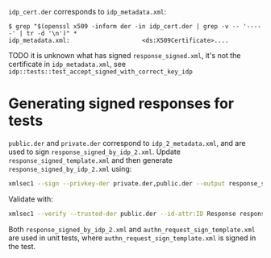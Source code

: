 `idp_cert.der` corresponds to `idp_metadata.xml`:

    $ grep "$(openssl x509 -inform der -in idp_cert.der | grep -v -- '-----' | tr -d '\n')" *
    idp_metadata.xml:                    <ds:X509Certificate>....

TODO it is unknown what has signed `response_signed.xml`, it's not the certificate in `idp_metadata.xml`, see `idp::tests::test_accept_signed_with_correct_key_idp`

# Generating signed responses for tests

`public.der` and `private.der` correspond to `idp_2_metadata.xml`, and are used to sign `response_signed_by_idp_2.xml`. Update `response_signed_template.xml` and then generate `response_signed_by_idp_2.xml` using:

```bash
xmlsec1 --sign --privkey-der private.der,public.der --output response_signed_by_idp_2.xml --id-attr:ID Response response_signed_template.xml
```

Validate with:

```bash
xmlsec1 --verify --trusted-der public.der --id-attr:ID Response response_signed_by_idp_2.xml
```

Both `response_signed_by_idp_2.xml` and `authn_request_sign_template.xml` are used in unit tests, where `authn_request_sign_template.xml` is signed in the test.
